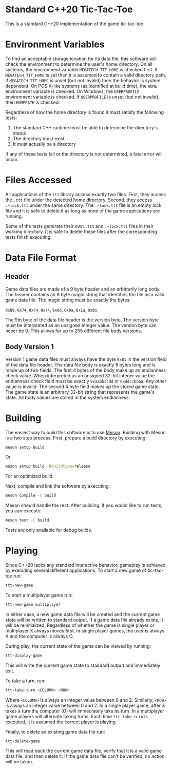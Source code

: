 # Standard C++20 Tic-Tac-Toe

This is a standard C++20 implementation of the game tic-tac-toe.

# Environment Variables

To find an acceptable storage location for its data file, this software will check the environment to determine the
user's home directory. On all systems, the environment variable `MEGATECH_TTT_HOME` is checked first. If
`MEGATECH_TTT_HOME` is set then it is assumed to contain a valid directory path. If `MEGATECH_TTT_HOME` is unset (but
not invalid) then the behavior is system dependent. On POSIX-like systems (as identified at build time), the `HOME`
environment variable is checked. On Windows, the `USERPROFILE` environment variable is checked. If `USERPROFILE` is
unset (but not invalid), then `HOMEPATH` is checked. 

Regardless of how the home directory is found it must satisfy the following tests:

1. The standard C++ runtime must be able to determine the directory's status
2. The directory must exist
3. It must actually be a directory

If any of these tests fail or the directory is not determined, a fatal error will occur.

# Files Accessed

All applications of the `ttt` library access exactly two files. First, they access the `.ttt` file under the detected
home directory. Second, they access `.~lock.ttt` under the same directory. The `.~lock.ttt` file is an empty lock file
and it is safe to delete it as long as none of the game applications are running.

Some of the tests generate their own `.ttt` and `.~lock.ttt` files in their working directory. It is safe to delete
these files after the corresponding tests finish executing.

# Data File Format

## Header

Game data files are made of a 9 byte header and an arbitrarily long body. The header contains an 8 byte magic string
that identifies the file as a valid game data file. The magic string must be exactly the bytes:

`0x89`, `0x74`, `0x74`, `0x74`, `0x0d`, `0x0a`, `0x1a`, `0x0a`

The 9th byte of the data file header is the version byte. The version byte must be interpreted as an unsigned integer
value. The version byte can never be 0. This allows for up to 255 different file body versions.

## Body Version 1

Version 1 game data files must always have the byte `0x01` in the version field of the data file header. The data file
body is exactly 8 bytes long and is made up of two fields. The first 4 bytes of the body make up an endianness check
value. When interpreted as an unsigned 32-bit integer value the endianness check field must be exactly `0xaabbccdd` or
`0xddccbbaa`. Any other value is invalid. The second 4 byte field makes up the stored game state. The game state is an
arbitrary 32-bit string that represents the game's state. All body values are stored in the system endianness.

# Building

The easiest way to build this software is to use [Meson](https://mesonbuild.com/). Building with Meson is a two step
process. First, prepare a build directory by executing:

```sh
meson setup build
```

Or

```sh
meson setup build -Dbuildtype=release
```

For an optimized build.


Next, compile and link the software by executing:

```sh
meson compile -C build
```

Meson should handle the rest. After building, if you would like to run tests, you can execute:

```sh
meson test -C build
```

Tests are only available for debug builds.

# Playing

Since C++20 lacks any standard interactive behavior, gameplay is achieved by executing several different applications.
To start a new game of tic-tac-toe run:

```sh
ttt-new-game
```

To start a multiplayer game run:

```sh
ttt-new-game multiplayer
```

In either case, a new game data file will be created and the current game state will be written to standard output. If
a game data file already exists, it will be reinitialized. Regardless of whether the game is single player or
multiplayer X always moves first. In single player games, the user is always X and the computer is always O.

During play, the current state of the game can be viewed by running:

```sh
ttt-display-game
```

This will write the current game state to standard output and immediately exit.

To take a turn, run:

```sh
ttt-take-turn <COLUMN> <ROW>
```

Where `<COLUMN>` is always an integer value between 0 and 2. Similarly, `<ROW>` is always an integer value between 0
and 2. In a single player game, after X takes a turn the computer (O) will immediately take its turn. In a multiplayer
game players will alternate taking turns. Each time `ttt-take-turn` is executed, it is assumed the correct player is
playing.

Finally, to delete an existing game data file run:

```sh
ttt-delete-game
```

This will read back the current game data file, verify that it is a valid game data file, and then delete it. If the
game data file can't be verified, no action will be taken.

